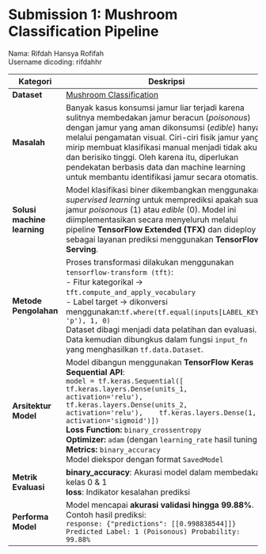# Submission 1: Mushroom Classification Pipeline  
Nama: Rifdah Hansya Rofifah  
Username dicoding: rifdahhr  

| Kategori | Deskripsi |
|----------|-----------|
| **Dataset** | [Mushroom Classification](https://www.kaggle.com/datasets/uciml/mushroom-classification/) |
| **Masalah** | Banyak kasus konsumsi jamur liar terjadi karena sulitnya membedakan jamur beracun (*poisonous*) dengan jamur yang aman dikonsumsi (*edible*) hanya melalui pengamatan visual. Ciri-ciri fisik jamur yang mirip membuat klasifikasi manual menjadi tidak akurat dan berisiko tinggi. Oleh karena itu, diperlukan pendekatan berbasis data dan machine learning untuk membantu identifikasi jamur secara otomatis. |
| **Solusi machine learning** | Model klasifikasi biner dikembangkan menggunakan *supervised learning* untuk memprediksi apakah suatu jamur *poisonous* (1) atau *edible* (0). Model ini diimplementasikan secara menyeluruh melalui pipeline **TensorFlow Extended (TFX)** dan dideploy sebagai layanan prediksi menggunakan **TensorFlow Serving**. |
| **Metode Pengolahan** | Proses transformasi dilakukan menggunakan `tensorflow-transform (tft)`:  <br>- Fitur kategorikal → `tft.compute_and_apply_vocabulary`  <br>- Label target → dikonversi menggunakan:```tf.where(tf.equal(inputs[LABEL_KEY], 'p'), 1, 0)``` <br>Dataset dibagi menjadi data pelatihan dan evaluasi. <br>Data kemudian dibungkus dalam fungsi `input_fn` yang menghasilkan `tf.data.Dataset`. |
| **Arsitektur Model** | Model dibangun menggunakan **TensorFlow Keras Sequential API**:  <br>```model = tf.keras.Sequential([    tf.keras.layers.Dense(units_1, activation='relu'),    tf.keras.layers.Dense(units_2, activation='relu'),    tf.keras.layers.Dense(1, activation='sigmoid')])``` <br>**Loss Function:** `binary_crossentropy` <br>**Optimizer:** `adam` (dengan `learning_rate` hasil tuning) <br>**Metrics:** `binary_accuracy` <br>Model diekspor dengan format `SavedModel`
| **Metrik Evaluasi** | **binary_accuracy**: Akurasi model dalam membedakan kelas 0 & 1  <br>**loss**: Indikator kesalahan prediksi |
| **Performa Model** | Model mencapai **akurasi validasi hingga 99.88%**. <br>Contoh hasil prediksi: <br>```response: {"predictions": [[0.998838544]]} Predicted Label: 1 (Poisonous) Probability: 99.88%``` |
